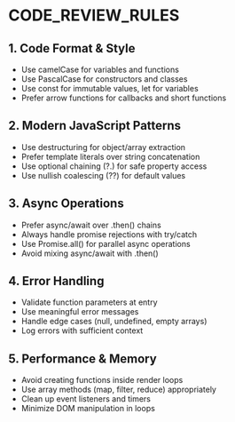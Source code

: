 # CODE_REVIEW_RULES

## 1. Code Format & Style
   - Use camelCase for variables and functions
   - Use PascalCase for constructors and classes
   - Use const for immutable values, let for variables
   - Prefer arrow functions for callbacks and short functions

## 2. Modern JavaScript Patterns
   - Use destructuring for object/array extraction
   - Prefer template literals over string concatenation
   - Use optional chaining (?.) for safe property access
   - Use nullish coalescing (??) for default values

## 3. Async Operations
   - Prefer async/await over .then() chains
   - Always handle promise rejections with try/catch
   - Use Promise.all() for parallel async operations
   - Avoid mixing async/await with .then()

## 4. Error Handling
   - Validate function parameters at entry
   - Use meaningful error messages
   - Handle edge cases (null, undefined, empty arrays)
   - Log errors with sufficient context

## 5. Performance & Memory
   - Avoid creating functions inside render loops
   - Use array methods (map, filter, reduce) appropriately
   - Clean up event listeners and timers
   - Minimize DOM manipulation in loops
